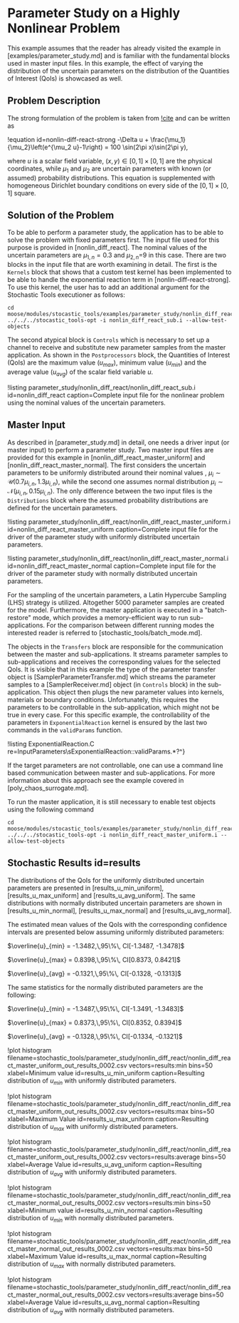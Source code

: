 # Parameter Study on a Highly Nonlinear Problem

This example assumes that the reader has already visited the example in [examples/parameter_study.md] and is familiar
with the fundamental blocks used in master input files.
In this example, the effect of varying the distribution of the uncertain
parameters on the distribution of the Quantities of Interest (QoIs) is showcased as well.   

## Problem Description

The strong formulation of the problem is taken from [!cite](chaturantabut2010nonlinear) and can be written as

!equation id=nonlin-diff-react-strong
-\Delta u + \frac{\mu_1}{\mu_2}\left(e^{\mu_2 u}-1\right) = 100 \sin(2\pi x)\sin(2\pi y),

where $u$ is a scalar field variable, $(x,y)\in[0,1]\times[0,1]$ are the physical coordinates,
while $\mu_1$ and $\mu_2$ are uncertain parameters with known (or assumed) probability distributions.
This equation is supplemented with homogeneous Dirichlet boundary conditions on every side
of the $[0,1]\times[0,1]$ square.

## Solution of the Problem

To be able to perform a parameter study, the application has to be able to solve the
problem with fixed parameters first. The input file used for this purpose is provided in [nonlin_diff_react].
The nominal values of the uncertain parameters are $\mu_{1,n}=0.3$ and $\mu_{2,n}$=9 in this case.
There are two blocks in the input file that are worth examining in detail.
The first is the `Kernels` block that shows that a custom test kernel has been implemented to be
able to handle the exponential reaction term in [nonlin-diff-react-strong].  
To use this kernel, the user has to add an additional argument for the
Stochastic Tools executioner as follows:

```
cd moose/modules/stocastic_tools/examples/parameter_study/nonlin_diff_react
../../../stocastic_tools-opt -i nonlin_diff_react_sub.i --allow-test-objects
```

The second atypical block is `Controls` which is necessary to set up a channel
to receive and substitute new parameter samples from the master application.
As shown in the `Postprocessors` block, the Quantities of Interest (QoIs) are the
maximum value ($u_{max}$), minimum value ($u_{min}$) and the average value ($u_{avg}$)
of the scalar field variable $u$.

!listing parameter_study/nonlin_diff_react/nonlin_diff_react_sub.i id=nonlin_diff_react
         caption=Complete input file for the nonlinear problem using the nominal values of the uncertain parameters.

## Master Input

As described in [parameter_study.md] in detail, one needs a driver input (or master input)
to perform a parameter study.
Two master input files are provided for this example in [nonlin_diff_react_master_uniform]
and [nonlin_diff_react_master_normal]. The first considers the uncertain parameters to be
uniformly distributed around their nominal values
, $\mu_i\sim\mathcal{U} (0.7\mu_{i,n},1.3\mu_{i,n})$, while the second one assumes normal
distribution $\mu_i\sim\mathcal{N} (\mu_{i,n},0.15\mu_{i,n})$.
The only difference between the two input files is the `Distributions` block where the
assumed probability distributions are defined for the uncertain parameters.

!listing parameter_study/nonlin_diff_react/nonlin_diff_react_master_uniform.i id=nonlin_diff_react_master_uniform
         caption=Complete input file for the driver of the parameter study with uniformly distributed uncertain parameters.

!listing parameter_study/nonlin_diff_react/nonlin_diff_react_master_normal.i id=nonlin_diff_react_master_normal
         caption=Complete input file for the driver of the parameter study with normally distributed uncertain parameters.

For the sampling of the uncertain parameters, a Latin Hypercube Sampling (LHS) strategy is utilized.
Altogether 5000 parameter samples are created for the model.
Furthermore, the master application is executed in a "batch-restore" mode, which provides a memory-efficient
way to run sub-applications. For the comparison between different running modes
the interested reader is referred to [stochastic_tools/batch_mode.md].

The objects in the `Transfers` block are responsible for the communication between the
master and sub-applications. It streams parameter samples to sub-applications and
receives the corresponding values for the selected QoIs.
It is visible that in this example the type of the parameter transfer object is
[SamplerParameterTransfer.md] which streams the parameter samples to a [SamplerReceiver.md]
object (in `Controls` block) in the sub-application. This object then plugs the
new parameter values into kernels, materials or boundary conditions.
Unfortunately, this requires the parameters to be controllable in the sub-application,
which might not be true in every case.
For this specific example, the controllability of the parameters in `ExponentialReaction` kernel
is ensured by the last two commands in the `validParams` function.

!listing ExponentialReaction.C re=InputParameters\sExponentialReaction::validParams.*?^}

If the target parameters are not controllable, one can use a command line based communication
between master and sub-applications. For more information about this approach see the example
covered in [poly_chaos_surrogate.md].

To run the master application, it is still necessary to enable test objects using the following
command

```
cd moose/modules/stocastic_tools/examples/parameter_study/nonlin_diff_react
../../../stocastic_tools-opt -i nonlin_diff_react_master_uniform.i --allow-test-objects
```


## Stochastic Results id=results

The distributions of the QoIs for the uniformly distributed uncertain parameters are
presented in [results_u_min_uniform], [results_u_max_uniform] and [results_u_avg_uniform].
The same distributions with normally distributed uncertain parameters are shown in
[results_u_min_normal], [results_u_max_normal] and [results_u_avg_normal].

The estimated mean values of the QoIs with the corresponding confidence intervals
are presented below assuming uniformly distributed parameters:

$\overline{u}_{min} = -1.3482,\,95\%\, CI[-1.3487, -1.3478]$

$\overline{u}_{max} = 0.8398,\,95\%\, CI[0.8373, 0.8421]$

$\overline{u}_{avg} = -0.1321,\,95\%\, CI[-0.1328, -0.1313]$

The same statistics for the normally distributed parameters are the following:

$\overline{u}_{min} = -1.3487,\,95\%\, CI[-1.3491, -1.3483]$

$\overline{u}_{max} = 0.8373,\,95\%\, CI[0.8352, 0.8394]$

$\overline{u}_{avg} = -0.1328,\,95\%\, CI[-0.1334, -0.1321]$

!plot histogram filename=stochastic_tools/parameter_study/nonlin_diff_react/nonlin_diff_react_master_uniform_out_results_0002.csv
                vectors=results:min
                bins=50
                xlabel=Minimum value
                id=results_u_min_uniform
                caption=Resulting distribution of $u_{min}$ with uniformly distributed parameters.


!plot histogram filename=stochastic_tools/parameter_study/nonlin_diff_react/nonlin_diff_react_master_uniform_out_results_0002.csv
                vectors=results:max
                bins=50
                xlabel=Maximum Value
                id=results_u_max_uniform
                caption=Resulting distribution of $u_{max}$ with uniformly distributed parameters.


!plot histogram filename=stochastic_tools/parameter_study/nonlin_diff_react/nonlin_diff_react_master_uniform_out_results_0002.csv
                vectors=results:average
                bins=50
                xlabel=Average Value
                id=results_u_avg_uniform
                caption=Resulting distribution of $u_{avg}$ with uniformly distributed parameters.

!plot histogram filename=stochastic_tools/parameter_study/nonlin_diff_react/nonlin_diff_react_master_normal_out_results_0002.csv
                vectors=results:min
                bins=50
                xlabel=Minimum value
                id=results_u_min_normal
                caption=Resulting distribution of $u_{min}$ with normally distributed parameters.


!plot histogram filename=stochastic_tools/parameter_study/nonlin_diff_react/nonlin_diff_react_master_normal_out_results_0002.csv
                vectors=results:max
                bins=50
                xlabel=Maximum Value
                id=results_u_max_normal
                caption=Resulting distribution of $u_{max}$ with normally distributed parameters.


!plot histogram filename=stochastic_tools/parameter_study/nonlin_diff_react/nonlin_diff_react_master_normal_out_results_0002.csv
                vectors=results:average
                bins=50
                xlabel=Average Value
                id=results_u_avg_normal
                caption=Resulting distribution of $u_{avg}$ with normally distributed parameters.
